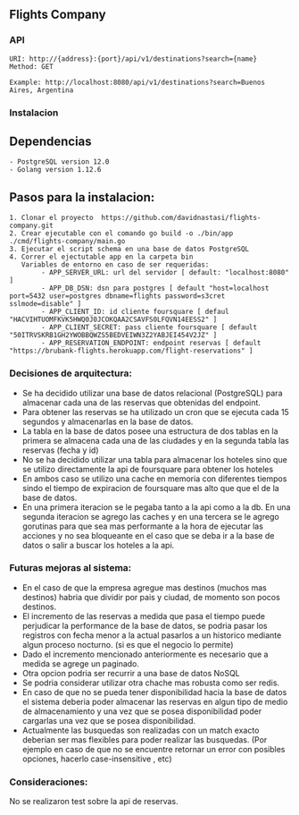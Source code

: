 ## Flights Company

### API
```
URI: http://{address}:{port}/api/v1/destinations?search={name}
Method: GET

Example: http://localhost:8080/api/v1/destinations?search=Buenos Aires, Argentina 
```  

### Instalacion

## Dependencias
    - PostgreSQL version 12.0
    - Golang version 1.12.6

## Pasos para la instalacion:   
    1. Clonar el proyecto  https://github.com/davidnastasi/flights-company.git
    2. Crear ejecutable con el comando go build -o ./bin/app ./cmd/flights-company/main.go  
    3. Ejecutar el script schema en una base de datos PostgreSQL
    4. Correr el ejectutable app en la carpeta bin
       Variables de entorno en caso de ser requeridas:
            - APP_SERVER_URL: url del servidor [ default: "localhost:8080" ]
            - APP_DB_DSN: dsn para postgres [ default "host=localhost port=5432 user=postgres dbname=flights password=s3cret sslmode=disable" ]  
            - APP_CLIENT_ID: id cliente foursquare [ defaul "HACVIHTUOMFKVK5HWQ0J0JCOKQAA2CSAVFS0LFQVN14EESS2" ] 
            - APP_CLIENT_SECRET: pass cliente foursquare [ default "50ITRVSKRB1GH2YWOBBQWZS5BEDVEIWN3Z2YABJEI454V2JZ" ] 
            - APP_RESERVATION_ENDPOINT: endpoint reservas [ default "https://brubank-flights.herokuapp.com/flight-reservations" ]
    
   
### Decisiones de arquitectura:
- Se ha decidido utilizar una base de datos relacional (PostgreSQL) para almacenar cada una de las reservas que obtenidas del endpoint. 
- Para obtener las reservas se ha utilizado un cron que se ejecuta cada 15 segundos y almacenarlas en la base de datos.
- La tabla en la base de datos posee una estructura de dos tablas en la primera se almacena cada una de las ciudades y en la 
segunda tabla las reservas (fecha y id)
- No se ha decidido utilizar una tabla para almacenar los hoteles sino que se utilizo directamente la api de 
foursquare para obtener los hoteles
- En ambos caso se utilizo una cache en memoria con diferentes tiempos sindo el tiempo de expiracion de foursquare mas alto que 
que el de la base de datos. 
- En una primera iteracion se le pegaba tanto a la api como a la db. En una segunda iteracion se agrego las caches y en una tercera
se le agrego gorutinas para que sea mas performante a la hora de ejecutar las acciones y no sea bloqueante en el caso que 
se deba ir a la base de datos o salir a buscar los hoteles a la api.

### Futuras mejoras al sistema:
- En el caso de que la empresa agregue mas destinos (muchos mas destinos) habria que dividir por pais y ciudad, de momento son pocos destinos.
- El incremento de las reservas a medida que pasa el tiempo puede perjudicar la  performance de la base de datos, se podria pasar los 
registros con fecha menor a la actual pasarlos a un historico mediante algun proceso nocturno. (si es que el negocio lo permite)
- Dado el incremento mencionado anteriormente es necesario que a medida se agrege un paginado.
- Otra opcion podria ser recurrir a una base de datos NoSQL
- Se podria considerar utilizar otra chache mas robusta como ser redis. 
- En caso de que no se pueda tener disponibilidad hacia la base de datos el sistema deberia poder almacenar las reservas en algun tipo de medio
de almacenamiento y una vez que se posea disponibilidad poder cargarlas una vez que se posea disponibilidad.
- Actualmente las busquedas son realizadas con un match exacto deberian ser mas flexibles para poder realizar las busquedas. 
(Por ejemplo en caso de que no se encuentre retornar un error con posibles opciones, hacerlo case-insensitive , etc) 


### Consideraciones:
No se realizaron test sobre la api de reservas.





  
 


